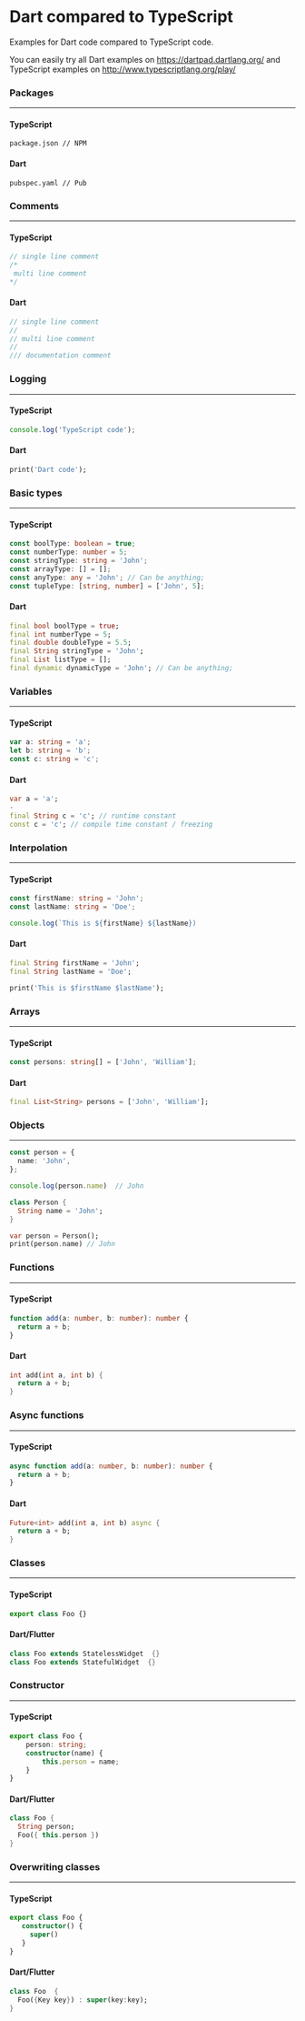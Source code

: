 # Dart compared to TypeScript
Examples for Dart code compared to TypeScript code.

You can easily try all Dart examples on https://dartpad.dartlang.org/ and TypeScript examples on http://www.typescriptlang.org/play/

### Packages
---
#### TypeScript
```
package.json // NPM
```
#### Dart
```
pubspec.yaml // Pub
```

### Comments
---
#### TypeScript
```ts
// single line comment
/* 
 multi line comment
*/
```

#### Dart
```dart
// single line comment
// 
// multi line comment
//
/// documentation comment
```

### Logging
---
#### TypeScript
```ts
console.log('TypeScript code');
```
#### Dart
```dart
print('Dart code');
```

### Basic types
---
#### TypeScript
```ts
const boolType: boolean = true;
const numberType: number = 5;
const stringType: string = 'John';
const arrayType: [] = [];
const anyType: any = 'John'; // Can be anything;
const tupleType: [string, number] = ['John', 5];
```
#### Dart
```dart
final bool boolType = true;
final int numberType = 5;
final double doubleType = 5.5;
final String stringType = 'John';
final List listType = [];
final dynamic dynamicType = 'John'; // Can be anything;
```

### Variables
---
#### TypeScript
```ts
var a: string = 'a';
let b: string = 'b';
const c: string = 'c';
```
#### Dart
```dart
var a = 'a';
-
final String c = 'c'; // runtime constant
const c = 'c'; // compile time constant / freezing 
```

### Interpolation
---
#### TypeScript
```ts
const firstName: string = 'John';
const lastName: string = 'Doe';

console.log(`This is ${firstName} ${lastName})
```

#### Dart
```dart
final String firstName = 'John';
final String lastName = 'Doe';

print('This is $firstName $lastName');
```

### Arrays
---
#### TypeScript
```ts
const persons: string[] = ['John', 'William'];
```
#### Dart
```dart
final List<String> persons = ['John', 'William'];
```

### Objects
---
```ts
const person = {
  name: 'John',
};

console.log(person.name)  // John
```

```dart
class Person {
  String name = 'John';
}

var person = Person();
print(person.name) // John
```

### Functions
---
#### TypeScript
```ts
function add(a: number, b: number): number {
  return a + b;
}
```
#### Dart
```dart
int add(int a, int b) {
  return a + b;
}
```

### Async functions
---
#### TypeScript
```ts
async function add(a: number, b: number): number {
  return a + b;
}
```
#### Dart
```dart
Future<int> add(int a, int b) async {
  return a + b;
}
```

### Classes
---
#### TypeScript
```ts
export class Foo {}
```
#### Dart/Flutter
```dart
class Foo extends StatelessWidget  {}
class Foo extends StatefulWidget  {}
```

### Constructor
---
#### TypeScript
```ts
export class Foo {
    person: string;
    constructor(name) {
        this.person = name;
    }  
}
```

#### Dart/Flutter
```dart
class Foo {
  String person;
  Foo({ this.person })
}
```
### Overwriting classes
---

#### TypeScript
```ts
export class Foo {
   constructor() {
     super()
   }
}
```

#### Dart/Flutter
```dart
class Foo  {
  Foo({Key key}) : super(key:key);
}
```

